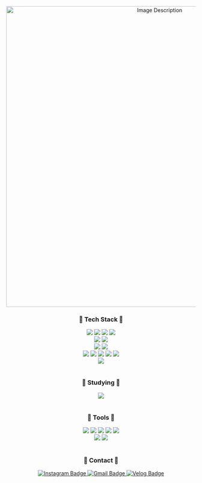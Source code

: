 <div align="center">
  <img width="800" src="https://github.com/user-attachments/assets/6a6b7f80-0775-4be0-a8f5-24f5bfa992f0" alt="Image Description">
</div>

<h3 align="center">🌱 Tech Stack 🌱</h3>
<div align="center">
  <img src="https://img.shields.io/badge/Python-3776AB?style=flat-square&logo=Python&logoColor=white"/>
	<img src="https://img.shields.io/badge/Java-007396?style=flat-square&logo=java&logoColor=white"/>
  <img src="https://img.shields.io/badge/C-A8B9CC?style=flat-square&logo=C&logoColor=white"/>
  <img src="https://img.shields.io/badge/C++-00599C?style=flat-square&logo=C%2B%2B&logoColor=white"/>
  <br>
  <img src="https://img.shields.io/badge/HTML5-E34F26?style=flat-square&logo=html5&logoColor=white"/>
  <img src="https://img.shields.io/badge/CSS3-1572B6?style=flat-square&logo=css3&logoColor=white"/>
  
  <br>
  <img src="https://img.shields.io/badge/MySQL-4479A1?style=flat-square&logo=MySQL&logoColor=white"/>
  <img src="https://img.shields.io/badge/jQuery-0769AD?style=flat-square&logo=jQuery&logoColor=white"/>
  <br>
  <img src="https://img.shields.io/badge/pandas-150458.svg?style=flat-square&logo=pandas&logoColor=white" />
  <img src="https://img.shields.io/badge/numpy-4d77cf.svg?style=flat-square&logo=numpy&logoColor=white" />
  <img src="https://img.shields.io/badge/openCV-11557c.svg?style=flat-square&logo=openCV&logoColor=white" />
  <img src="https://img.shields.io/badge/keras-e56f6f.svg?style=flat-square&logo=keras&logoColor=white" />
  <img src="https://img.shields.io/badge/tensorflow-e6975a.svg?style=flat-square&logo=tensorflow&logoColor=white" />
  <br>
  <img src="https://img.shields.io/badge/Tomcat-F8DC75.svg?style=flat-square&logo=Apache%20Tomcat&logoColor=black" />

</div>
<br>

<h3 align="center">🌱 Studying 🌱</h3>
<div align="center">
<!--   <img src="https://img.shields.io/badge/React-61DAFB?style=flat-square&logo=React&logoColor=black"/>
  <img src="https://img.shields.io/badge/Next.js-000000?style=flat-square&logo=Next.js&logoColor=white"/>
  <img src="https://img.shields.io/badge/Typescript-3178C6?style=flat-square&logo=Typescript&logoColor=white"/>
  <img src="https://img.shields.io/badge/Tailwind CSS-06B6D4?style=flat-square&logo=Tailwind CSS&logoColor=white"/> -->
  <img src="https://img.shields.io/badge/JavaScript-F7DF1E?style=flat-square&logo=javascript&logoColor=black"/>
  
</div>
<br>

<h3 align="center">🌱 Tools 🌱</h3>
<div align="center">
  <img src="https://img.shields.io/badge/Visual Studio-5C2D91?style=flat-square&logo=Visual Studio&logoColor=white"/>
  <img src="https://img.shields.io/badge/Visual Studio Code-007ACC?style=flat-square&logo=Visual Studio Code&logoColor=white"/>
  <img src="https://img.shields.io/badge/PyCharm-000000?style=flat-square&logo=PyCharm&logoColor=white"/>
  <img src="https://img.shields.io/badge/Intelli%20J-fd85d7?style=flat-square&logo=IntelliJ%20IDEA&logoColor=white"/>
  <img src="https://img.shields.io/badge/Anaconda-44A833?style=flat-square&logo=Anaconda&logoColor=white"/>
<br>
  <img src="https://img.shields.io/badge/Git-F05032?style=flat-square&logo=git&logoColor=white"/>
  <img src="https://img.shields.io/badge/GitHub-181717?style=flat-square&logo=GitHub&logoColor=white"/>
  
</div>
<br>

<h3 align="center">🌱 Contact 🌱</h3>
<div align="center">
<!--   <a href="https://www.linkedin.com/in/yunju-jo-849516317/" target="_blank">
  <img src="https://img.shields.io/badge/LinkedIn-blue?style=flat-square&logo=LinkedIn&logoColor=white" alt="LinkedIn Badge">
</a> -->

<a href="https://www.instagram.com/yunzooooo" target="_blank">
  <img src="https://img.shields.io/badge/Instagram-E4405F?style=flat-square&logo=instagram&logoColor=white" alt="Instagram Badge">
</a>

<a href="mailto:papillon8191@gmail.com" target="_blank">
  <img src="https://img.shields.io/badge/Gmail-d14836?style=flat-square&logo=Gmail&logoColor=white" alt="Gmail Badge">
</a>

<a href="https://velog.io/@yunzoo01/posts" target="_blank">
 <img src="https://img.shields.io/badge/Velog-20C997?logo=velog&logoColor=white" alt="Velog Badge"/>
</a>

	
  
</div>

<!--
**Yunzoo01/Yunzoo01** is a ✨ _special_ ✨ repository because its `README.md` (this file) appears on your GitHub profile.

Here are some ideas to get you started:

- 🔭 I’m currently working on ...
- 🌱 I’m currently learning ...
- 👯 I’m looking to collaborate on ...
- 🤔 I’m looking for help with ...
- 💬 Ask me about ...
- 📫 How to reach me: ...
- 😄 Pronouns: ...
- ⚡ Fun fact: ...
-->
